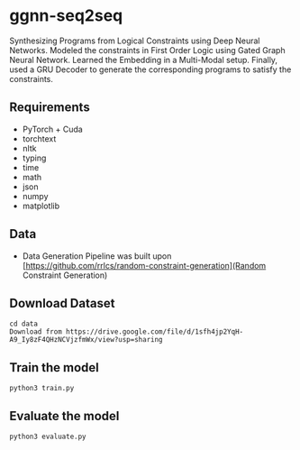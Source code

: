 # ggnn-seq2seq
Synthesizing Programs from Logical Constraints using Deep Neural Networks. Modeled the constraints in First Order Logic using Gated Graph Neural Network. Learned the Embedding in a Multi-Modal setup. Finally, used a GRU Decoder to generate the corresponding programs to satisfy the constraints.

## Requirements
- PyTorch + Cuda
- torchtext
- nltk
- typing
- time
- math
- json
- numpy
- matplotlib

## Data
- Data Generation Pipeline was built upon [https://github.com/rrlcs/random-constraint-generation](Random Constraint Generation)

## Download Dataset
```
cd data
Download from https://drive.google.com/file/d/1sfh4jp2YqH-A9_Iy8zF4QHzNCVjzfmWx/view?usp=sharing
```

## Train the model
```
python3 train.py
```

## Evaluate the model
```
python3 evaluate.py
```
